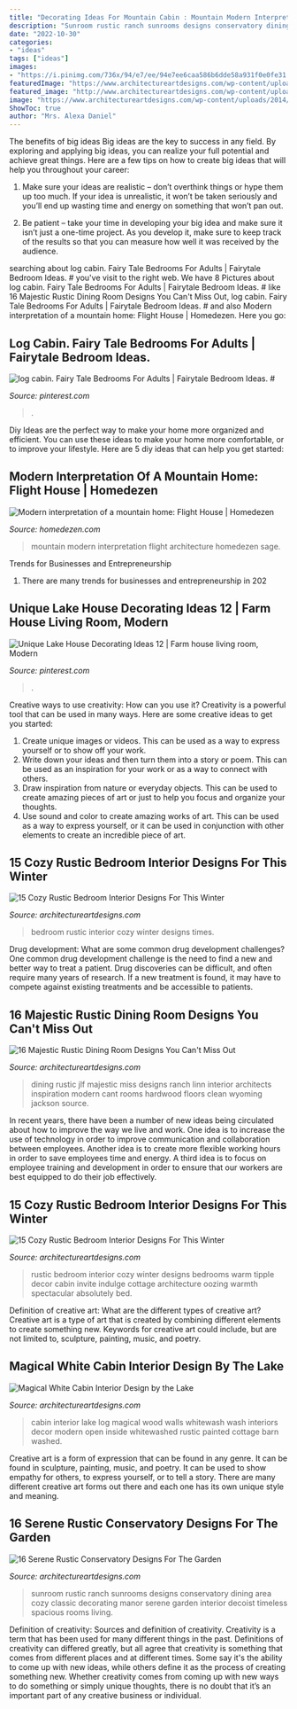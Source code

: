 ```yaml
---
title: "Decorating Ideas For Mountain Cabin : Mountain Modern Interpretation Flight Architecture Homedezen Sage"
description: "Sunroom rustic ranch sunrooms designs conservatory dining area cozy classic decorating manor serene garden interior decoist timeless spacious rooms living"
date: "2022-10-30"
categories:
- "ideas"
tags: ["ideas"]
images:
- "https://i.pinimg.com/736x/94/e7/ee/94e7ee6caa586b6dde58a931f0e0fe31.jpg"
featuredImage: "https://www.architectureartdesigns.com/wp-content/uploads/2014/10/15-Cozy-Rustic-Bedroom-Interior-Designs-For-This-Winter-12.jpg"
featured_image: "http://www.architectureartdesigns.com/wp-content/uploads/2014/01/511.jpg"
image: "https://www.architectureartdesigns.com/wp-content/uploads/2014/10/15-Cozy-Rustic-Bedroom-Interior-Designs-For-This-Winter-6-630x645.jpg"
ShowToc: true
author: "Mrs. Alexa Daniel"
---
```



The benefits of big ideas
Big ideas are the key to success in any field. By exploring and applying big ideas, you can realize your full potential and achieve great things. Here are a few tips on how to create big ideas that will help you throughout your career:
1. Make sure your ideas are realistic – don’t overthink things or hype them up too much. If your idea is unrealistic, it won’t be taken seriously and you’ll end up wasting time and energy on something that won’t pan out.

2. Be patient – take your time in developing your big idea and make sure it isn’t just a one-time project. As you develop it, make sure to keep track of the results so that you can measure how well it was received by the audience.


	

		
searching about log cabin. Fairy Tale Bedrooms For Adults | Fairytale Bedroom Ideas. # you've visit to the right web. We have 8 Pictures about log cabin. Fairy Tale Bedrooms For Adults | Fairytale Bedroom Ideas. # like 16 Majestic Rustic Dining Room Designs You Can&#039;t Miss Out, log cabin. Fairy Tale Bedrooms For Adults | Fairytale Bedroom Ideas. # and also Modern interpretation of a mountain home: Flight House | Homedezen. Here you go:
		
    
## Log Cabin. Fairy Tale Bedrooms For Adults | Fairytale Bedroom Ideas. #

<img loading=lazy src="https://i.pinimg.com/736x/42/77/27/427727deb8a154c1779062c9b670f4ce.jpg" onerror="this.onerror=null;this.src='https://tse2.mm.bing.net/th?id=OIP.zLFIKWK8631k12oE9zo_UgAAAA&amp;pid=15.1';" alt="log cabin. Fairy Tale Bedrooms For Adults | Fairytale Bedroom Ideas. #">

_Source: pinterest.com_

>. 

	

Diy Ideas are the perfect way to make your home more organized and efficient. You can use these ideas to make your home more comfortable, or to improve your lifestyle. Here are 5 diy ideas that can help you get started: 

    
## Modern Interpretation Of A Mountain Home: Flight House | Homedezen

<img loading=lazy src="http://www.homedezen.com/wp-content/uploads/2014/12/Modern-interpretation-of-a-mountain-home-Flight-House-19.jpg" onerror="this.onerror=null;this.src='https://tse4.mm.bing.net/th?id=OIP.Sgaynsvhz8zky_KqDdO-RAHaE9&amp;pid=15.1';" alt="Modern interpretation of a mountain home: Flight House | Homedezen">

_Source: homedezen.com_

>mountain modern interpretation flight architecture homedezen sage. 

	

Trends for Businesses and Entrepreneurship
1. There are many trends for businesses and entrepreneurship in 202
    
## Unique Lake House Decorating Ideas 12 | Farm House Living Room, Modern

<img loading=lazy src="https://i.pinimg.com/736x/94/e7/ee/94e7ee6caa586b6dde58a931f0e0fe31.jpg" onerror="this.onerror=null;this.src='https://tse2.mm.bing.net/th?id=OIP.O3i3wmRac4RcvQDoU6yAbwHaLH&amp;pid=15.1';" alt="Unique Lake House Decorating Ideas 12 | Farm house living room, Modern">

_Source: pinterest.com_

>. 

	

Creative ways to use creativity: How can you use it?
Creativity is a powerful tool that can be used in many ways. Here are some creative ideas to get you started: 
1. Create unique images or videos. This can be used as a way to express yourself or to show off your work.
2. Write down your ideas and then turn them into a story or poem. This can be used as an inspiration for your work or as a way to connect with others.
3. Draw inspiration from nature or everyday objects. This can be used to create amazing pieces of art or just to help you focus and organize your thoughts.
4. Use sound and color to create amazing works of art. This can be used as a way to express yourself, or it can be used in conjunction with other elements to create an incredible piece of art.

    
## 15 Cozy Rustic Bedroom Interior Designs For This Winter

<img loading=lazy src="https://www.architectureartdesigns.com/wp-content/uploads/2014/10/15-Cozy-Rustic-Bedroom-Interior-Designs-For-This-Winter-6-630x645.jpg" onerror="this.onerror=null;this.src='https://tse2.mm.bing.net/th?id=OIP.0uiv1GoijC907YVuUCJbFgHaHl&amp;pid=15.1';" alt="15 Cozy Rustic Bedroom Interior Designs For This Winter">

_Source: architectureartdesigns.com_

>bedroom rustic interior cozy winter designs times. 

	

Drug development: What are some common drug development challenges?
One common drug development challenge is the need to find a new and better way to treat a patient. Drug discoveries can be difficult, and often require many years of research. If a new treatment is found, it may have to compete against existing treatments and be accessible to patients.

    
## 16 Majestic Rustic Dining Room Designs You Can&#039;t Miss Out

<img loading=lazy src="https://www.architectureartdesigns.com/wp-content/uploads/2016/08/16-Majestic-Rustic-Dining-Room-Designs-You-Cant-Miss-Out-6.jpg" onerror="this.onerror=null;this.src='https://tse3.mm.bing.net/th?id=OIP.9d1fErsQiS-aALY4gqO45AHaE7&amp;pid=15.1';" alt="16 Majestic Rustic Dining Room Designs You Can&#039;t Miss Out">

_Source: architectureartdesigns.com_

>dining rustic jlf majestic miss designs ranch linn interior architects inspiration modern cant rooms hardwood floors clean wyoming jackson source. 

	

In recent years, there have been a number of new ideas being circulated about how to improve the way we live and work. One idea is to increase the use of technology in order to improve communication and collaboration between employees. Another idea is to create more flexible working hours in order to save employees time and energy. A third idea is to focus on employee training and development in order to ensure that our workers are best equipped to do their job effectively.

    
## 15 Cozy Rustic Bedroom Interior Designs For This Winter

<img loading=lazy src="https://www.architectureartdesigns.com/wp-content/uploads/2014/10/15-Cozy-Rustic-Bedroom-Interior-Designs-For-This-Winter-12.jpg" onerror="this.onerror=null;this.src='https://tse4.mm.bing.net/th?id=OIP.5Msey9SJYT9Lr8Lz8-fFTwHaLy&amp;pid=15.1';" alt="15 Cozy Rustic Bedroom Interior Designs For This Winter">

_Source: architectureartdesigns.com_

>rustic bedroom interior cozy winter designs bedrooms warm tipple decor cabin invite indulge cottage architecture oozing warmth spectacular absolutely bed. 

	

Definition of creative art: What are the different types of creative art?
Creative art is a type of art that is created by combining different elements to create something new. Keywords for creative art could include, but are not limited to, sculpture, painting, music, and poetry.

    
## Magical White Cabin Interior Design By The Lake

<img loading=lazy src="http://www.architectureartdesigns.com/wp-content/uploads/2014/01/511.jpg" onerror="this.onerror=null;this.src='https://tse1.mm.bing.net/th?id=OIP.iz8grokSV7tO2bstFITLqwAAAA&amp;pid=15.1';" alt="Magical White Cabin Interior Design by the Lake">

_Source: architectureartdesigns.com_

>cabin interior lake log magical wood walls whitewash wash interiors decor modern open inside whitewashed rustic painted cottage barn washed. 

	

Creative art is a form of expression that can be found in any genre. It can be found in sculpture, painting, music, and poetry. It can be used to show empathy for others, to express yourself, or to tell a story. There are many different creative art forms out there and each one has its own unique style and meaning.

    
## 16 Serene Rustic Conservatory Designs For The Garden

<img loading=lazy src="https://www.architectureartdesigns.com/wp-content/uploads/2015/05/16-Serene-Rustic-Conservatory-Designs-For-The-Garden-12-630x451.jpg" onerror="this.onerror=null;this.src='https://tse3.mm.bing.net/th?id=OIP.kTUQljhjlSudfLrNTVjKFgHaFT&amp;pid=15.1';" alt="16 Serene Rustic Conservatory Designs For The Garden">

_Source: architectureartdesigns.com_

>sunroom rustic ranch sunrooms designs conservatory dining area cozy classic decorating manor serene garden interior decoist timeless spacious rooms living. 

	

Definition of creativity: Sources and definition of creativity.
Creativity is a term that has been used for many different things in the past. Definitions of creativity can differed greatly, but all agree that creativity is something that comes from different places and at different times. Some say it's the ability to come up with new ideas, while others define it as the process of creating something new. Whether creativity comes from coming up with new ways to do something or simply unique thoughts, there is no doubt that it’s an important part of any creative business or individual.

